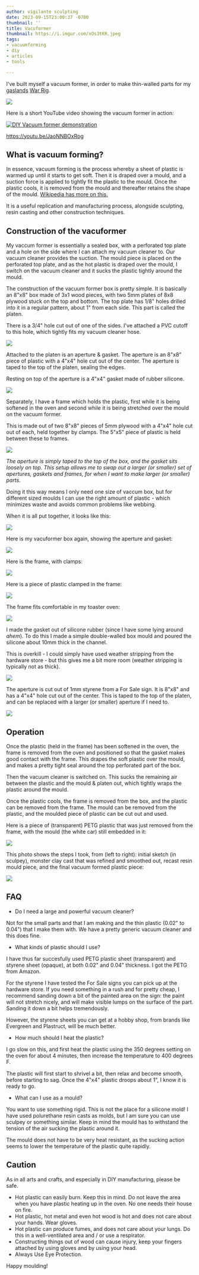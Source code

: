 ```yaml
---
author: vigilante sculpting
date: 2023-09-15T23:00:37 -0700
thumbnail: ''
title: Vacuformer
thumbnail: https://i.imgur.com/xOs3tKR.jpeg
tags:
- vacuumforming
- diy
- articles
- tools

---
```


I've built myself a vacuum former, in order to make thin-walled parts for my [gaslands](https://gaslands.com/) [War Rig](https://www.vigilantesculpting.com/tags/projectwarrig.html).

![](https://i.imgur.com/xOs3tKR.jpeg)

Here is a short YouTube video showing the vacuum former in action:

[![DIY Vacuum former demonstration](https://i.imgur.com/ty9PN4f.jpg)](http://www.youtube.com/watch?v=JaoNNBOxRog)

https://youtu.be/JaoNNBOxRog

What is vacuum forming?
--

In essence, vacuum forming is the process whereby a sheet of plastic is warmed up until it starts to get soft. Then it is draped over a mould, and a suction force is applied to tightly fit the plastic to the mould. Once the plastic cools, it is removed from the mould and thereafter retains the shape of the mould.
[Wikipedia has more on this.](https://en.wikipedia.org/wiki/Vacuum_forming)

It is a useful replication and manufacturing process, alongside sculpting, resin casting and other construction techniques.

Construction of the vacuformer
--

My vaccum former is essentially a sealed box, with a perforated top plate and a hole on the side where I can attach my vacuum cleaner to. Our vacuum cleaner provides the suction. The mould piece is placed on the perforated top plate, and as the hot plastic is draped over the mould, I switch on the vacuum cleaner and it sucks the plastic tightly around the mould.

The construction of the vacuum former box is pretty simple. It is basically an 8"x8" box made of 3x1 wood pieces, with two 5mm plates of 8x8 plywood stuck on the top and bottom. The top plate has 1/8" holes drilled into it in a regular pattern, about 1" from each side. This part is called the platen.

There is a 3/4" hole cut out of one of the sides. I've attached a 
PVC cutoff to this hole, which tightly fits my vacuum cleaner hose.

![](https://i.imgur.com/Qxe7o4D.png)

Attached to the platen is an aperture & gasket. The aperture is an 8"x8" piece of plastic with a 4"x4" hole cut out of the center. The aperture is taped to the top of the platen, sealing the edges.

Resting on top of the aperture is a 4"x4" gasket made of rubber silicone. 

![](https://i.imgur.com/UtSDARV.png)

Separately, I have a frame which holds the plastic, first while it is being softened in the oven and second while it is being stretched over the mould on the vacuum former.

This is made out of two 8"x8" pieces of 5mm plywood with a 4"x4" hole cut out of each, held together by clamps. The 5"x5" piece of plastic is held between these to frames.

![](https://i.imgur.com/PzyzUQ1.png)

*The aperture is simply taped to the top of the box, and the gasket sits loosely on top. This setup allows me to swap out a larger (or smaller) set of apertures, gaskets and frames, for when I want to make larger (or smaller) parts.*
 
Doing it this way means I only need one size of vaccum box, but for different sized moulds I can use the right amount of plastic - which minimizes waste and avoids common problems like webbing.

When it is all put together, it looks like this:

![](https://i.imgur.com/tck0tSr.png)

Here is my vacuformer box again, showing the aperture and gasket:

![](https://i.imgur.com/xOs3tKR.jpeg)


Here is the frame, with clamps:

![](https://i.imgur.com/wzJfdPk.jpeg)

Here is a piece of plastic clamped in the frame:

![](https://i.imgur.com/d4Pr4bk.jpeg)

The frame fits comfortable in my toaster oven:

![](https://i.imgur.com/K79RlH2.jpeg)

I made the gasket out of silicone rubber (since I have some lying around *ahem*). To do this I made a simple double-walled box mould and poured the silicone about 10mm thick in the channel.

This is overkill - I could simply have used weather stripping from the hardware store - but this gives me a bit more room (weather stripping is typically not as thick).

![](https://i.imgur.com/CA7S2Op.jpeg)

The aperture is cut out of 1mm styrene from a For Sale sign. It is 8"x8" and has a 4"x4" hole cut out of the center. This is taped to the top of the platen, and can be replaced with a larger (or smaller) aperture if I need to.

![](https://i.imgur.com/y2pk2K6.jpeg)

Operation
--

Once the plastic (held in the frame) has been softened in the oven, the frame is removed from the oven and positioned so that the gasket makes good contact with the frame. This drapes the soft plastic over the mould, and makes a pretty tight seal around the top perforated part of the box.

Then the vacuum cleaner is switched on. This sucks the remaining air between the plastic and the mould & platen out, which tightly wraps the plastic around the mould.

Once the plastic cools, the frame is removed from the box, and the plastic can be removed from the frame. The mould can be removed from the plastic, and the moulded piece of plastic can be cut out and used.

Here is a piece of (transparent) PETG plastic that was just removed from the frame, with the mould (the white car) still embedded in it:

![](https://i.imgur.com/y7qQVtJ.jpeg)

This photo shows the steps I took, from (left to right): initial sketch (in sculpey), monster clay cast that was refined and smoothed out, recast resin mould piece, and the final vacuum formed plastic piece:

![](https://i.imgur.com/2WDaylE.jpeg)

FAQ
--

- Do I need a large and powerful vacuum cleaner?

Not for the small parts and that I am making and the thin plastic (0.02" to 0.04") that I make them with. We have a pretty generic vacuum cleaner and this does fine.

- What kinds of plastic should I use?

I have thus far succesfully used PETG plastic sheet (transparent) and styrene sheet (opaque), at both 0.02" and 0.04" thickness. I got the PETG from Amazon.

For the styrene I have tested the For Sale signs you can pick up at the hardware store. If you need something in a rush and for pretty cheap, I recommend sanding down a bit of the painted area on the sign: the paint will not stretch nicely, and will make visible lumps on the surface of the part. Sanding it down a bit helps tremendously.

However, the styrene sheets you can get at a hobby shop, from brands like Evergreen and Plastruct, will be much better.

- How much should I heat the plastic?

I go slow on this, and first heat the plastic using the 350 degrees setting on the oven for about 4 minutes, then increase the temperature to 400 degrees F.

The plastic will first start to shrivel a bit, then relax and become smooth, before starting to sag. Once the 4"x4" plastic droops about 1", I know it is ready to go.

- What can I use as a mould?

You want to use something rigid. This is not the place for a silicone mold! I have used polurethane resin casts as molds, but I am sure you can use sculpey or something similar. Keep in mind the mould has to withstand the tension of the air sucking the plastic around it.

The mould does not have to be very heat resistant, as the sucking action seems to lower the temperature of the plastic quite rapidly.

Caution
--

As in all arts and crafts, and especially in DIY manufacturing, please be safe.

- Hot plastic can easily burn. Keep this in mind. Do not leave the area when you have plastic heating up in the oven. No one needs their house on fire.
- Hot plastic, hot metal and even hot wood is hot and does not care about your hands. Wear gloves.
- Hot plastic can produce fumes, and does not care about your lungs. Do this in a well-ventilated area and / or use a respirator.
- Constructing things out of wood can cause injury, keep your fingers attached by using gloves and by using your head.
- Always Use Eye Protection.

Happy moulding!

